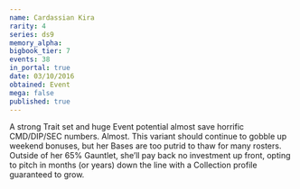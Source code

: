 ```yaml
---
name: Cardassian Kira
rarity: 4
series: ds9
memory_alpha:
bigbook_tier: 7
events: 38
in_portal: true
date: 03/10/2016
obtained: Event
mega: false
published: true
---
```


A strong Trait set and huge Event potential almost save horrific CMD/DIP/SEC numbers. Almost. This variant should continue to gobble up weekend bonuses, but her Bases are too putrid to thaw for many rosters. Outside of her 65% Gauntlet, she’ll pay back no investment up front, opting to pitch in months (or years) down the line with a Collection profile guaranteed to grow.
